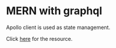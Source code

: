 <h1>MERN with graphql</h1>
<p>Apollo client is used as state management.</p>

<p>
  Click <a href="https://www.youtube.com/watch?v=BcLNfwF04Kw">here</a> for the
  resource.
</p>
